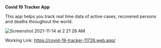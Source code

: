 **Covid 19 Tracker App**

This app helps you track real time data of active cases, recovered persons and deaths throughout the world.

![Screenshot 2021-11-14 at 2 21 28 AM](https://user-images.githubusercontent.com/69669219/141658744-588dda5e-0b4b-4acf-ab9e-3a3d721aa065.png)

Working Link: https://covid-19-tracker-11726.web.app/
